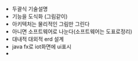 -  두괄식 기술설명
- 기능을 도식화 (그림같이)
- 아키텍처는 물리적인 그림만 그린다
- 아니면 소프트웨어로 나눈다(소프트웨어는 도표로정리)
- 대내적 대외적 erd 설계
- java fx로 iot화면에 ui표시
- 